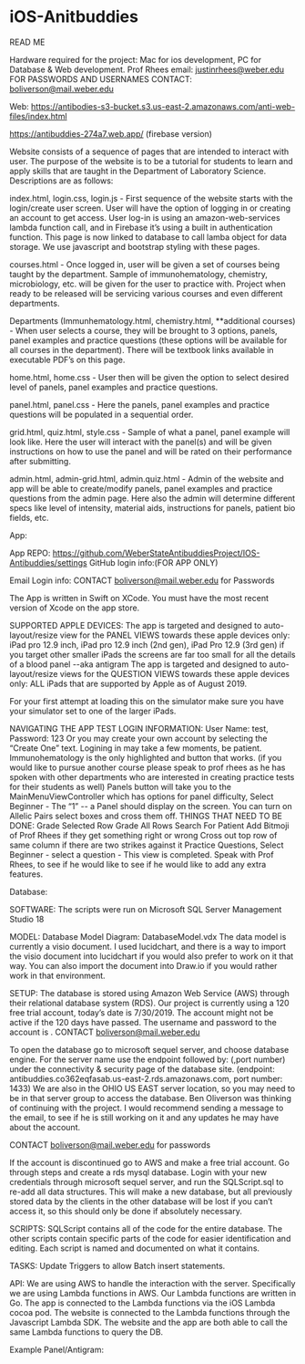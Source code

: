 # iOS-Anitbuddies
READ ME 

Hardware required for the project: Mac for ios development, PC for Database & Web development. 
Prof Rhees email: justinrhees@weber.edu
FOR PASSWORDS AND USERNAMES CONTACT: boliverson@mail.weber.edu

Web: https://antibodies-s3-bucket.s3.us-east-2.amazonaws.com/anti-web-files/index.html

https://antibuddies-274a7.web.app/ (firebase version)  

Website consists of a sequence of pages that are intended to interact with user. The purpose of the website is to be a tutorial for students to learn and apply skills that are taught in the Department of Laboratory Science. Descriptions are as follows: 

 

index.html, login.css, login.js - First sequence of the website starts with the login/create user screen. User will have the option of logging in or creating an account to get access. User log-in is using an amazon-web-services lambda function call, and in Firebase it’s using a built in authentication function. This page is now linked to database to call lamba object for data storage. We use javascript and bootstrap styling with these pages.

 

courses.html - Once logged in, user will be given a set of courses being taught by the department. Sample of immunohematology, chemistry, microbiology, etc. will be given for the user to practice with. Project when ready to be released will be servicing various courses and even different departments. 



Departments (Immunhematology.html, chemistry.html, **additional courses) - When user selects a course, they will be brought to 3 options, panels, panel examples and practice questions (these options will be available for all courses in the department). There will be textbook links available in executable PDF’s on this page. 



home.html, home.css - User then will be given the option to select desired level of panels, panel examples and practice questions. 



panel.html, panel.css - Here the panels, panel examples and practice questions will be populated in a sequential order. 



grid.html, quiz.html, style.css - Sample of what a panel, panel example will look like. Here the user will interact with the panel(s) and will be given instructions on how to use the panel and will be rated on their performance after submitting. 

 

admin.html, admin-grid.html, admin.quiz.html - Admin of the website and app will be able to create/modify panels, panel examples and practice questions from the admin page. Here also the admin will determine different specs like level of intensity, material aids, instructions for panels, patient bio fields, etc. 


App:

App REPO: https://github.com/WeberStateAntibuddiesProject/IOS-Antibuddies/settings
GitHub login info:(FOR APP ONLY)  


Email Login info: CONTACT boliverson@mail.weber.edu for Passwords

The App is written in Swift on XCode.  You must have the most recent version of Xcode on the app store.  

SUPPORTED APPLE DEVICES:
The app is targeted and designed to auto-layout/resize view for the PANEL VIEWS towards these apple devices only: 
iPad pro 12.9 inch, iPad pro 12.9 inch (2nd gen), iPad Pro 12.9 (3rd gen) 
if you target other smaller iPads the screens are far too small for all the details of a blood panel --aka antigram
The app is targeted and designed to auto-layout/resize views for the QUESTION VIEWS towards these apple devices only: 
 ALL iPads that are supported by Apple as of August 2019.

For your first attempt at loading this on the simulator make sure you have your simulator set to one of the larger iPads.
 
NAVIGATING THE APP
TEST LOGIN INFORMATION: User Name: test, Password: 123
Or you may create your own account by selecting the “Create One” text.  Logining in may take a few moments, be patient.
Immunohematology is the only highlighted and button that works. (if you would like to pursue another course please speak to prof rhees as he has spoken with other departments who are interested in creating practice tests for their students as well)
Panels button will take you to the MainMenuViewController which has options for panel difficulty, Select Beginner - The “1” -- a Panel should display on the screen.  You can turn on Allelic Pairs select boxes and cross them off.  THINGS THAT NEED TO BE DONE:
Grade Selected Row
Grade All Rows
Search For Patient 
Add Bitmoji of Prof Rhees if they get something right or wrong
Cross out top row of same column if there are two strikes against it
Practice Questions, Select Beginner - select a question -  This view is completed.  Speak with Prof Rhees, to see if he would like to see if he would like to add any extra features. 


Database:

SOFTWARE:
The scripts were run on Microsoft SQL Server Management Studio 18

MODEL:
Database Model Diagram: DatabaseModel.vdx
The data model is currently a visio document. I used lucidchart, and there is a way to import the visio document into lucidchart if you would also prefer to work on it that way. You can also import the document into Draw.io if you would rather work in that environment.

SETUP:
The database is stored using Amazon Web Service (AWS) through their relational database system (RDS). Our project is currently using a 120 free trial account, today’s date is 7/30/2019. The account might not be active if the 120 days have passed. The username and password to the account is . CONTACT boliverson@mail.weber.edu



To open the database go to microsoft sequel server, and choose database engine. For the server name use the endpoint followed by: (,port number) under the connectivity & security page of the database site. (endpoint: antibuddies.co362eqfasab.us-east-2.rds.amazonaws.com, port number: 1433) We are also in the OHIO US EAST server location, so you may need to be in that server group to access the database. Ben Oliverson was thinking of continuing with the project. I would recommend sending a message to the email, to see if he is still working on it and any updates he may have about the account.

CONTACT boliverson@mail.weber.edu for passwords

 If the account is discontinued go to AWS and make a free trial account. Go through steps and create a rds mysql database. Login with your new credentials through microsoft sequel server, and run the SQLScript.sql to re-add all data structures. This will make a new database, but all previously stored data by the clients in the other database will be lost if you can’t access it, so this should only be done if absolutely necessary.

SCRIPTS:
SQLScript contains all of the code for the entire database.
The other scripts contain specific parts of the code for easier identification and editing. Each script is named and documented on what it contains.

TASKS:
Update Triggers to allow Batch insert statements.



API: 
We are using AWS to handle the interaction with the server. Specifically we are using Lambda functions in AWS. Our Lambda functions are written in Go. The app is connected to the Lambda functions via the iOS Lambda cocoa pod. The website is connected to the Lambda functions through the Javascript Lambda SDK. The website and the app are both able to call the same Lambda functions to query the DB. 

Example Panel/Antigram:





